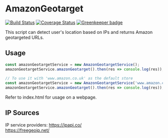 # AmazonGeotarget

[![Build Status](https://travis-ci.org/Jun711/amazon-geotarget.svg?branch=master)](https://travis-ci.org/Jun711/amazon-geotarget)
[![Coverage Status](https://coveralls.io/repos/github/Jun711/amazon-geotarget/badge.svg?branch=master)](https://coveralls.io/github/Jun711/amazon-geotarget?branch=master)
[![Greenkeeper badge](https://badges.greenkeeper.io/Jun711/amazon-geotarget.svg)](https://greenkeeper.io/)

This script can detect user's location based on IPs
and returns Amazon geotargeted URLs.

## Usage
```javascript
const amazonGeotargetService = new AmazonGeotargetService();
amazonGeotargetService.amazonGeotarget().then(res => console.log(res));  
  
// To use it with 'www.amazon.co.uk' as the default store
const amazonGeotargetService = new AmazonGeotargetService('www.amazon.co.uk');
amazonGeotargetService.amazonGeotarget().then(res => console.log(res));
```

Refer to index.html for usage on a webpage.

## IP Sources
IP service providers:
https://ipapi.co/  
https://freegeoip.net/

